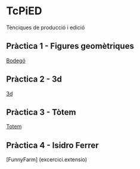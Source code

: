 # TcPiED
Tènciques de producció i edició
## Pràctica 1 - Figures geomètriques
[Bodegó](bàrbara_martí_formes.zip)
## Pràctica 2 - 3d
[3d](bàrbara_martí_3D.zip)
## Pràctica 3 - Tòtem
[Totem](bàrbara_martí_suetin.zip)
## Pràctica 4 - Isidro Ferrer
[FunnyFarm] (excercici.extensio)
